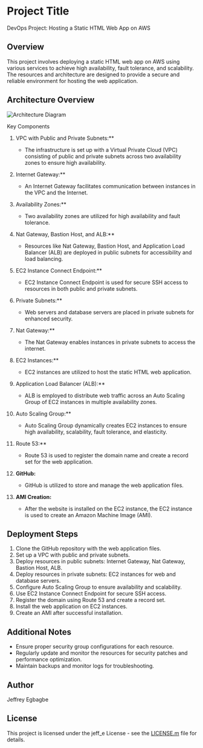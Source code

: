 # Project Title

DevOps Project: Hosting a Static HTML Web App on AWS

## Overview

This project involves deploying a static HTML web app on AWS using various services to achieve high availability, fault tolerance, and scalability. The resources and architecture are designed to provide a secure and reliable environment for hosting the web application.

## Architecture Overview

![Architecture Diagram](link_to_your_diagram_image)

 Key Components

1. VPC with Public and Private Subnets:**
   - The infrastructure is set up with a Virtual Private Cloud (VPC) consisting of public and private subnets across two availability zones to ensure high availability.

2. Internet Gateway:**
   - An Internet Gateway facilitates communication between instances in the VPC and the Internet.

3. Availability Zones:**
   - Two availability zones are utilized for high availability and fault tolerance.

4. Nat Gateway, Bastion Host, and ALB:**
   - Resources like Nat Gateway, Bastion Host, and Application Load Balancer (ALB) are deployed in public subnets for accessibility and load balancing.

5. EC2 Instance Connect Endpoint:**
   - EC2 Instance Connect Endpoint is used for secure SSH access to resources in both public and private subnets.

6. Private Subnets:**
   - Web servers and database servers are placed in private subnets for enhanced security.

7. Nat Gateway:**
   - The Nat Gateway enables instances in private subnets to access the internet.

8. EC2 Instances:**
   - EC2 instances are utilized to host the static HTML web application.

9. Application Load Balancer (ALB):**
   - ALB is employed to distribute web traffic across an Auto Scaling Group of EC2 instances in multiple availability zones.

10. Auto Scaling Group:**
    - Auto Scaling Group dynamically creates EC2 instances to ensure high availability, scalability, fault tolerance, and elasticity.

11. Route 53:**
    - Route 53 is used to register the domain name and create a record set for the web application.

12. **GitHub:**
    - GitHub is utilized to store and manage the web application files.

13. **AMI Creation:**
    - After the website is installed on the EC2 instance, the EC2 instance is used to create an Amazon Machine Image (AMI).

## Deployment Steps

1. Clone the GitHub repository with the web application files.
2. Set up a VPC with public and private subnets.
3. Deploy resources in public subnets: Internet Gateway, Nat Gateway, Bastion Host, ALB.
4. Deploy resources in private subnets: EC2 instances for web and database servers.
5. Configure Auto Scaling Group to ensure availability and scalability.
6. Use EC2 Instance Connect Endpoint for secure SSH access.
7. Register the domain using Route 53 and create a record set.
8. Install the web application on EC2 instances.
9. Create an AMI after successful installation.

## Additional Notes

- Ensure proper security group configurations for each resource.
- Regularly update and monitor the resources for security patches and performance optimization.
- Maintain backups and monitor logs for troubleshooting.

## Author

Jeffrey Egbagbe

## License

This project is licensed under the jeff_e License - see the [LICENSE.m](LICENSE.md) file for details.
